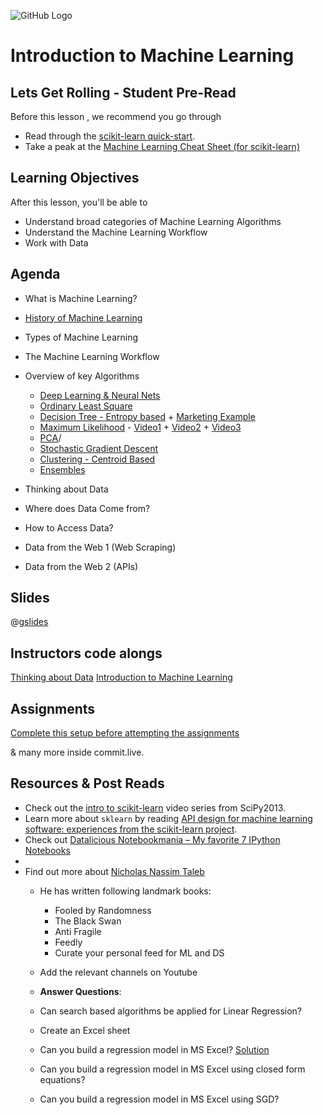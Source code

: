![GitHub Logo](https://s3.ap-south-1.amazonaws.com/greyatom-social/GreyAtom-logo.png)

# Introduction to Machine Learning

## Lets Get Rolling - Student Pre-Read
Before this lesson , we recommend you go through

 * Read through the [scikit-learn quick-start](http://scikit-learn.org/dev/tutorial/basic/tutorial.html).
 * Take a peak at the [Machine Learning Cheat Sheet (for scikit-learn)](http://scikit-learn.org/stable/tutorial/machine_learning_map/index.html)


## Learning Objectives 

After this lesson, you'll be able to 

* Understand broad categories of Machine Learning Algorithms
* Understand the Machine Learning Workflow
* Work with Data 


## Agenda

* What is Machine Learning?
* [History of Machine Learning](https://en.wikipedia.org/wiki/Timeline_of_machine_learning)
* Types of Machine Learning
* The Machine Learning Workflow
* Overview of key Algorithms
  * [Deep Learning & Neural Nets](https://docs.google.com/spreadsheets/d/1fR4duGwU05o-STngjAaDIsHSxruiKOipfmTTX8NQtgY/pubhtml)
  * [Ordinary Least Square](https://isites.harvard.edu/fs/docs/icb.topic515975.files/OLSDerivation.pdf)
  * [Decision Tree - Entropy based](https://www.quora.com/What-is-an-intuitive-explanation-of-a-decision-tree) + [Marketing Example](http://www.simafore.com/blog/bid/78307/How-to-use-decision-trees-in-customer-acquisition-strategies)
  * [Maximum Likelihood](https://www.quora.com/How-do-you-explain-maximum-likelihood-estimation-intuitively) - [Video1](https://www.youtube.com/watch?v=I_dhPETvll8) + [Video2](https://www.youtube.com/watch?v=Z582V53dfr8) + [Video3](https://www.youtube.com/watch?v=jpHreXjtw1Q)
  * [PCA](https://stats.stackexchange.com/questions/2691/making-sense-of-principal-component-analysis-eigenvectors-eigenvalues)/  
  * [Stochastic Gradient Descent](https://www.quora.com/What-is-an-intuitive-explanation-of-gradient-descent) 
  * [Clustering - Centroid Based](https://www.slideshare.net/kasunrangawijeweera/k-means-clustering-algorithm)
  * [Ensembles](https://www.youtube.com/watch?v=Cn7StaXU_8o)

* Thinking about Data
* Where does Data Come from?
* How to Access Data?
* Data from the Web 1 (Web Scraping)
* Data from the Web 2 (APIs)


## Slides

@[gslides](1mvRfxXCs1Oha9njg87LOgvgE9hDNkgsfra3PdIbzVA4)

## Instructors code alongs

[Thinking about Data](https://github.com/soumendra/greyatom_twobeards/blob/master/content/01_lectures/002_week_1_day_1.ipynb)
[Introduction to Machine Learning](https://github.com/soumendra/greyatom_twobeards/blob/master/content/01_lectures/001_intro_to_ml.ipynb)


## Assignments 
[Complete this  setup before attempting the assignments](https://github.com/commit-live-students/Intro-to-machine-learning/blob/master/00_preclass/000_pre-class-activities.ipynb)


& many more inside commit.live.


## Resources & Post Reads

* Check out the [intro to scikit-learn][] video series from SciPy2013.
* Learn more about `sklearn` by reading [API design for machine learning software: experiences from the scikit-learn project](http://arxiv.org/abs/1309.0238).
 * Check out [Datalicious Notebookmania – My favorite 7 IPython Notebooks](http://beautifuldata.net/2014/03/datalicious-notebookmania-my-favorite-7-ipython-notebooks/)
* [intro to scikit-learn]: https://www.youtube.com/watch?v=r4bRUvvlaBw
* Find out more about [Nicholas Nassim Taleb](https://en.wikipedia.org/wiki/Nassim_Nicholas_Taleb)
  * He has written following landmark books:
    * Fooled by Randomness
    * The Black Swan
    * Anti Fragile 
    * Feedly 
    * Curate your personal feed for ML and DS

   * Add the relevant channels on Youtube 

   * **Answer Questions**:

    * Can search based algorithms be applied for Linear Regression?
    * Create an Excel sheet 
    * Can you build a regression model in MS Excel? [Solution](http://www.clemson.edu/ces/phoenix/tutorials/excel/regression.html)
    * Can you build a regression model in MS Excel using closed form equations?
    * Can you build a regression model in MS Excel using SGD?

